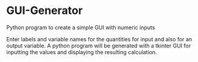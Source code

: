 # GUI-Generator
Python program to create a simple GUI with numeric inputs

Enter labels and variable names for the quantities for input and
also for an output variable. A python program will be generated
with a tkinter GUI for inputting the values and displaying the
resulting calculation.
